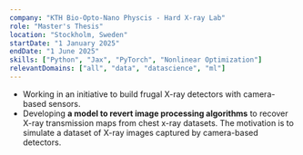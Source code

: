 ```yaml
---
company: "KTH Bio-Opto-Nano Physcis - Hard X-ray Lab"
role: "Master's Thesis"
location: "Stockholm, Sweden"
startDate: "1 January 2025"
endDate: "1 June 2025"
skills: ["Python", "Jax", "PyTorch", "Nonlinear Optimization"]
relevantDomains: ["all", "data", "datascience", "ml"]
---
```


- Working in an initiative to build frugal X-ray detectors with camera-based sensors. 
- Developing **a model to revert image processing algorithms** to recover X-ray transmission maps from chest x-ray datasets.
  The motivation is to simulate a dataset of X-ray images captured by camera-based detectors. 
